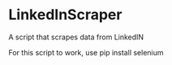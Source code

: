 # LinkedInScraper
A script that scrapes data from LinkedIN

For this script to work, use pip install selenium
